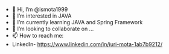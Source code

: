- 👋 Hi, I’m @ismota1999
- 👀 I’m interested in JAVA 
- 🌱 I’m currently learning JAVA and Spring Framework
- 💞️ I’m looking to collaborate on ...
- 📫 How to reach me:
- LinkedIn- https://www.linkedin.com/in/iuri-mota-1ab7b9212/

<!---
ismota1999/ismota1999 is a ✨ special ✨ repository because its `README.md` (this file) appears on your GitHub profile.
You can click the Preview link to take a look at your changes.
--->
